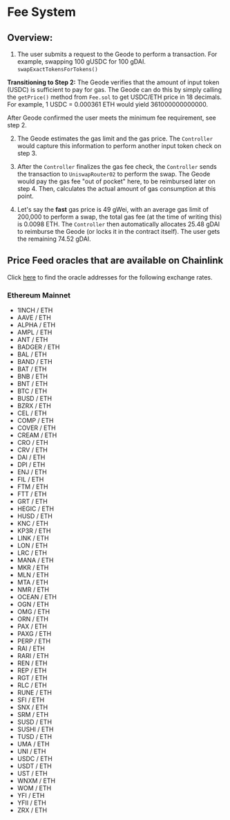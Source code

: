 # Fee System

## Overview:

1)   The user submits a request to the Geode to perform a transaction. For example, swapping 100 gUSDC for 100 gDAI. `swapExactTokensForTokens()`

**Transitioning to Step 2:**
The Geode verifies that the amount of input token (USDC) is sufficient to pay for gas. The Geode can do this by simply calling the `getPrice()` method from `Fee.sol` to get USDC/ETH price in 18 decimals. For example, 1 USDC = 0.000361 ETH would yield 361000000000000. 

After Geode confirmed the user meets the minimum fee requirement, see step 2.

2)   The Geode estimates the gas limit and the gas price. The `Controller` would capture this information to perform another input token check on step 3.

3)    After the `Controller` finalizes the gas fee check, the `Controller` sends the transaction to `UniswapRouter02` to perform the swap. The Geode would pay the gas fee "out of pocket" here, to be reimbursed later on step 4. Then, calculates the actual amount of gas consumption at this point.

4)   Let's say the **fast** gas price is 49 gWei, with an average gas limit of 200,000 to perform a swap, the total gas fee (at the time of writing this) is 0.0098 ETH. The `Controller` then automatically allocates 25.48 gDAI to reimburse the Geode (or locks it in the contract itself). The user gets the remaining 74.52 gDAI.

## Price Feed oracles that are available on Chainlink

Click [here](https://docs.chain.link/docs/reference-contracts/) to find the oracle addresses for the following exchange rates.

### Ethereum Mainnet

- 1INCH / ETH
- AAVE / ETH
- ALPHA / ETH
- AMPL / ETH
- ANT / ETH
- BADGER / ETH
- BAL / ETH
- BAND / ETH
- BAT / ETH
- BNB / ETH
- BNT / ETH
- BTC / ETH
- BUSD / ETH
- BZRX / ETH
- CEL / ETH
- COMP / ETH
- COVER / ETH
- CREAM / ETH
- CRO / ETH
- CRV / ETH
- DAI / ETH
- DPI / ETH
- ENJ / ETH
- FIL / ETH
- FTM / ETH
- FTT / ETH
- GRT / ETH
- HEGIC / ETH
- HUSD / ETH
- KNC / ETH
- KP3R / ETH
- LINK / ETH
- LON / ETH
- LRC / ETH
- MANA / ETH
- MKR / ETH
- MLN / ETH
- MTA / ETH
- NMR / ETH
- OCEAN / ETH
- OGN / ETH
- OMG / ETH
- ORN / ETH
- PAX / ETH
- PAXG / ETH
- PERP / ETH
- RAI / ETH
- RARI / ETH
- REN / ETH
- REP / ETH
- RGT / ETH
- RLC / ETH
- RUNE / ETH
- SFI / ETH
- SNX / ETH
- SRM / ETH
- SUSD / ETH
- SUSHI / ETH
- TUSD / ETH
- UMA / ETH
- UNI / ETH
- USDC / ETH
- USDT / ETH
- UST / ETH
- WNXM / ETH
- WOM / ETH
- YFI / ETH
- YFII / ETH
- ZRX / ETH
